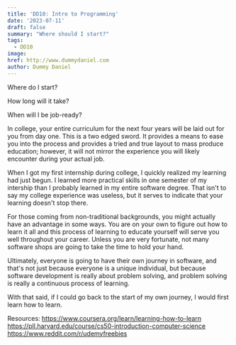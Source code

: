 ```yaml
---
title: 'DD10: Intro to Programming'
date: '2023-07-11'
draft: false
summary: "Where should I start?"
tags:
  - DD10
image: 
href: http://www.dummydaniel.com
author: Dummy Daniel
---
```

Where do I start?

How long will it take?

When will I be job-ready?

In college, your entire curriculum for the next four years will be laid out for you from day one.
This is a two edged sword. It provides a means to ease you into the process and provides a tried
and true layout to mass produce education; however, it will not mirror the experience you will
likely encounter during your actual job.

When I got my first internship during college, I quickly realized my learning had just begun. I
learned more practical skills in one semester of my intership than I probably learned in my entire
software degree. That isn't to say my college experience was useless, but it serves to indicate
that your learning doesn't stop there.

For those coming from non-traditional backgrounds, you might actually have an advantage in some ways.
You are on your own to figure out how to learn it all and this process of learning to educate yourself
will serve you well throughout your career. Unless you are very fortunate, not many software shops
are going to take the time to hold your hand.



Ultimately, everyone is going to have their own journey in software, and that's not just because
everyone is a unique individual, but because software development is really about problem solving,
and problem solving is really a continuous process of learning.

With that said, if I could go back to the start of my own journey, I would first learn how to learn.


Resources:
https://www.coursera.org/learn/learning-how-to-learn
https://pll.harvard.edu/course/cs50-introduction-computer-science
https://www.reddit.com/r/udemyfreebies